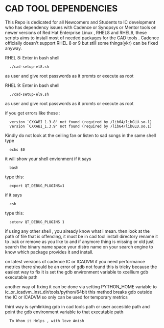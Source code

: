 # CAD TOOL DEPENDENCIES
This Repo is dedicated for all Newcomers and Students to IC development
who has dependency issues with Cadence or Synopsys or Mentor tools on newer versions of 
Red Hat Enterprise Linux , RHEL8 and RHEL9, these scripts aims to install most of needed
packages for the CAD tools .
Cadence officially doesn't support RHEL 8 or 9 but still some things(ykr) can be fixed anyway.

RHEL 8:
Enter in bash shell

      ./cad-setup-el8.sh 

as user and give root passwords as it promts or execute as root

RHEL 9:
Enter in bash shell
      
      ./cad-setup-el9.sh 

as user and give root passwords as it promts or execute as root

if you get errors like these :



      version `CXXABI_1.3.8' not found (required by /lib64/libGLU.so.1)
      version `CXXABI_1.3.9' not found (required by /lib64/libGLU.so.1)


Kindly do not look at the ceiling fan or listen to sad songs 
in the same shell type 

      echo $0

it will show your shell envionment 
if it says 

      bash

type this:

      export QT_DEBUG_PLUGINS=1

if it says 
      
      csh
      
type this:


      setenv QT_DEBUG_PLUGINS 1
      
      
if using any other shell , you already know what i mean.
then look at the path of file that is offending, it must be in cad tool install directory rename it 
to .bak or remove as you like to and if anymore thing is missing or old just search the binary name space your distro name on your search 
engine to know which package provides it and install.

on latest versions of cadence IC or ICADVM if you need performance metrics
there should be an error of gdb not found 
this is tricky because the easiest way to fix it is 
set the gdb environment variable to xcellium gdb executable path

another way of fixing it can be done via 
setting PYTHON_HOME variable to ic_or_icadvm_inst_dir/tools/python/64bit
this method breaks gdb outside the IC or ICADVM so only can be used for temporary metrics

third way is symlinking gdb in cad tools path or user accesible path and point the gdb 
environment variable to that executable path

      To Whom it Helps , with love Anish









